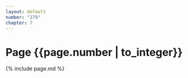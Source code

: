 ```yaml
---
layout: default
number: "179"
chapter: 7
---
```


# Page {{page.number | to_integer}}
{% include page.md %}
